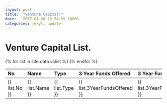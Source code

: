 ```yaml
---
layout: post
title:  "Venture Capital!"
date:   2017-01-20 22:54:29 +0800
categories: jekyll update
---
```

<h1>Venture Capital List.</h1>

<table align="left">
<thead align="left">
      <tr>
          <th>No</th>
          <th>Name</th>
          <th>Type</th>
          <th>3 Year Funds Offered</th>
          <th>3 Year Funds Sold</th>
          <th>Est Most Recent Fund Date</th>
          <th>Investor Location</th>
          <th>Investor City</th>
          <th>Investor State</th>
          <th>Investor Country</th>
          <th>Portfolio Size</th>
          <th>Number of Deals</th>
          <th>Website</th>
          <th>Average Growth Score</th>
      </tr>
  </thead>
  <tbody align="left">
 {% for list in site.data.vclist %}
  <tr>
   <td>
        {{ list.No }}
    </td>
     <td>
        {{ list.Name }}
    </td>
      <td>
        {{ list.Type }}
    </td>
     <td>
        {{ list.3YearFundsOffered }}
    </td>
    <td>
        {{ list.3YearFundsSold }}
    </td>
     <td>
        {{ list.EstMostRecentFundDate }}
    </td>
    <td>
        {{ list.InvestorLocation }}
    </td>
    <td>
        {{ list.InvestorCity }}
    </td>
      <td>
        {{ list.InvestorState }}
    </td>
     <td>
        {{ list.InvestorCountry }}
    </td>
     <td>
        {{ list.PortfolioSize }}
    </td>
       <td>
        {{ list.NumberofDeals }}
    </td>
    <td>
        {{ list.Website }}
    </td>
    <td>
        {{ list.AverageGrowthScore}}
    </td>
  </tr>
  {% endfor %}
  </tbody>
</table>
